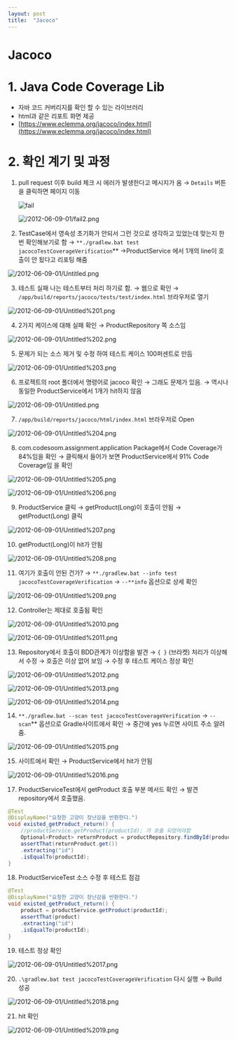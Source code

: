 ```yaml
---
layout: post
title:  "Jacoco"
---
```



# Jacoco

# 1. Java Code Coverage Lib

- 자바 코드 커버리지를 확인 할 수 있는 라이브러리
- html과 같은 리포트 화면 제공
- [https://www.eclemma.org/jacoco/index.html](https://www.eclemma.org/jacoco/index.html)

# 2. 확인 계기 및 과정

1. pull request 이후 build 체크 시 에러가 발생한다고 메시지가 옴 → `Details` 버튼을 클릭하면 페이지 이동

    ![fail](https://user-images.githubusercontent.com/45330194/121349608-b1b0d200-c964-11eb-8524-d6c5ef0ff562.png)

    ![/2012-06-09-01/fail2.png](/2012-06-09-01/fail2.png)

2. TestCase에서 영속성 초기화가 안되서 그런 것으로 생각하고 있었는데 맞는지 한번 확인해보기로 함 → `**./gradlew.bat test jacocoTestCoverageVerification`** →ProductService 에서 1개의 line이 호출이 안 됬다고 리포팅 해줌

![/2012-06-09-01/Untitled.png](/2012-06-09-01/Untitled.png)

3. 테스트 실패 나는 테스트부터 처리 하기로 함. → 웹으로 확인 → `/app/build/reports/jacoco/tests/test/index.html` 브라우저로 열기

![/2012-06-09-01/Untitled%201.png](/2012-06-09-01/Untitled%201.png)

4. 2가지 케이스에 대해 실패 확인 → ProductRepository 쪽 소스임

![/2012-06-09-01/Untitled%202.png](/2012-06-09-01/Untitled%202.png)

5. 문제가 되는 소스 제거 및 수정 하여 테스트 케이스 100퍼센트로 만듬

![/2012-06-09-01/Untitled%203.png](/2012-06-09-01/Untitled%203.png)

 6. 프로젝트의 root 폴더에서 명령어로 jacoco 확인 → 그래도 문제가 있음. → 역시나 동일한 ProductService에서 1개가 hit하지 않음

![/2012-06-09-01/Untitled.png](/2012-06-09-01/Untitled.png)

7. `/app/build/reports/jacoco/html/index.html` 브라우저로 Open

![/2012-06-09-01/Untitled%204.png](/2012-06-09-01/Untitled%204.png)

8. com.codesoom.assignment.application Package에서 Code Coverage가 84%임을 확인 → 클릭해서 들어가 보면 ProductService에서 91% Code Coverage임 을 확인

![/2012-06-09-01/Untitled%205.png](/2012-06-09-01/Untitled%205.png)

![/2012-06-09-01/Untitled%206.png](/2012-06-09-01/Untitled%206.png)

9. ProductService 클릭 → getProduct(Long)이 호출이 안됨 → getProduct(Long) 클릭

![/2012-06-09-01/Untitled%207.png](/2012-06-09-01/Untitled%207.png)

10. getProduct(Long)이 hit가 안됨

![/2012-06-09-01/Untitled%208.png](/2012-06-09-01/Untitled%208.png)

11. 여기가 호출이 안된 건가? → `**./gradlew.bat --info test jacocoTestCoverageVerification`  → `--**info` 옵션으로 상세 확인 

![/2012-06-09-01/Untitled%209.png](/2012-06-09-01/Untitled%209.png)

12. Controller는 제대로 호출됨 확인

![/2012-06-09-01/Untitled%2010.png](/2012-06-09-01/Untitled%2010.png)

![/2012-06-09-01/Untitled%2011.png](/2012-06-09-01/Untitled%2011.png)

13. Repository에서 호출이 BDD관계가 이상함을 발견 → `{ }` (브라켓) 처리가 이상해서 수정 → 호출은 이상 없어 보임 → 수정 후 테스트 케이스 정상 확인 

![/2012-06-09-01/Untitled%2012.png](/2012-06-09-01/Untitled%2012.png)

![/2012-06-09-01/Untitled%2013.png](/2012-06-09-01/Untitled%2013.png)

![/2012-06-09-01/Untitled%2014.png](/2012-06-09-01/Untitled%2014.png)

14.  `**./gradlew.bat --scan test jacocoTestCoverageVerification`  → `--scan`** 옵션으로 Gradle사이트에서 확인 → 중간에 yes 누르면 사이트 주소 알려줌.

![/2012-06-09-01/Untitled%2015.png](/2012-06-09-01/Untitled%2015.png)

15. 사이트에서 확인 → ProductService에서 hit가 안됨

![/2012-06-09-01/Untitled%2016.png](/2012-06-09-01/Untitled%2016.png)

17. ProductServiceTest에서 getProduct 호출 부분 메서드  확인 → 발견 repository에서 호출했음.

```java
@Test
@DisplayName("요청한 고양이 장난감을 반환한다.")
void existed_getProduct_return() {
	//productService.getProduct(productId); 가 호출 되었어야함
	Optional<Product> returnProduct = productRepository.findById(productId);
	assertThat(returnProduct.get())
	.extracting("id")
	.isEqualTo(productId);
}
```

18. ProductServiceTest 소스 수정 후 테스트 점검

```java
@Test
@DisplayName("요청한 고양이 장난감을 반환한다.")
void existed_getProduct_return() {
	product = productService.getProduct(productId);
	assertThat(product)
	.extracting("id")
	.isEqualTo(productId);
}
```

19. 테스트 정상 확인

![/2012-06-09-01/Untitled%2017.png](/2012-06-09-01/Untitled%2017.png)

20. `.\gradlew.bat test jacocoTestCoverageVerification` 다시 실행 → Build 성공

![/2012-06-09-01/Untitled%2018.png](/2012-06-09-01/Untitled%2018.png)

21. hit 확인

![/2012-06-09-01/Untitled%2019.png](/2012-06-09-01/Untitled%2019.png)